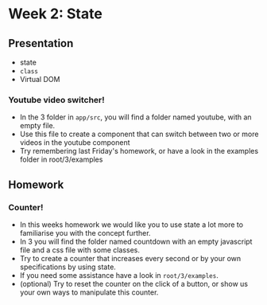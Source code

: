 # Week 2: State

## Presentation

* state
* `class`
* Virtual DOM

### Youtube video switcher!

* In the 3 folder in `app/src`, you will find a folder named youtube, with an empty file.
* Use this file to create a component that can switch between two or more videos in the youtube component
* Try remembering last Friday's homework, or have a look in the examples folder in root/3/examples

## Homework

### Counter!

* In this weeks homework we would like you to use state a lot more to familiarise you with the concept further.
* In 3 you will find the folder named countdown with an empty javascript file and a css file with some classes.
* Try to create a counter that increases every second or by your own specifications by using state.
* If you need some assistance have a look in `root/3/examples`.
* (optional) Try to reset the counter on the click of a button, or show us your own ways to manipulate this counter.

